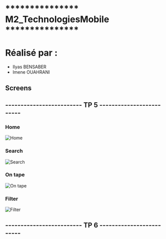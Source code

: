 # *************** M2_TechnologiesMobile  *************** 

# Réalisé par :
  - Ilyas BENSABER
  - Imene OUAHRANI
  
## Screens

## ------------------------- TP 5 -------------------------

### Home
![Home](Screens/1.PNG)

### Search
![Search](Screens/2.PNG)

### On tape
![On tape](Screens/3.PNG)

### Filter
![Filter](Screens/4.PNG)

## ------------------------- TP 6 -------------------------
